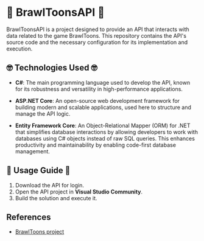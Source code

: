 # 🥊 BrawlToonsAPI 🥊

BrawlToonsAPI is a project designed to provide an API that interacts with data related to the game BrawlToons. This repository contains the API's source code and the necessary configuration for its implementation and execution.

## 🤓 Technologies Used 🤓

- **C#**: The main programming language used to develop the API, known for its robustness and versatility in high-performance applications.

- **ASP.NET Core**: An open-source web development framework for building modern and scalable applications, used here to structure and manage the API logic.

- **Entity Framework Core**: An Object-Relational Mapper (ORM) for .NET that simplifies database interactions by allowing developers to work with databases using C# objects instead of raw SQL queries. This enhances productivity and maintainability by enabling code-first database management.

## 🚀 Usage Guide 🚀
1. Download the API for login.  
2. Open the API project in **Visual Studio Community**.  
3. Build the solution and execute it.  

## References
- [BrawlToons project](https://github.com/Pol-Robledillo/BrawlToons)
